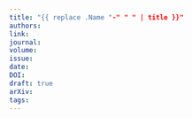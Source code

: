 ```yaml
---
title: "{{ replace .Name "-" " " | title }}"
authors:
link:
journal:
volume:
issue:
date:
DOI:
draft: true
arXiv:
tags:
---
```


